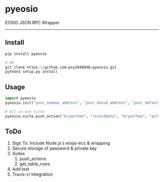 # pyeosio

EOSIO JSON RPC Wrapper

---

## Install

```python
pip install pyeosio

# OR
git clone https://github.com/psy2848048/pyeosio.git
python3 setup.py install
```

## Usage

```python
import pyeosio
pyeosio.init("your_nodeos_address", "your_keosd_address", "your_default_wallet_password", "your_public_key")

# All-in-one suite
pyeosio.suite.push_action("bryanrhee", "recorddata", "bryanrhee", "active", {"code":"bryanrhee", "action":"recorddata", "args": {"user": "bryanrhee", "data": "test"}})
```

## ToDo

1. Sign Tx: Include Node.js's eosjs-ecc & wrapping
1. Secure storage of password & private key
1. Suites
   1. push_actions
   1. get_table_rows
1. Add test
1. Travis-ci integration

